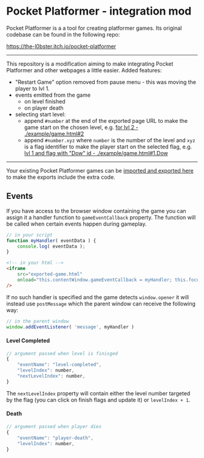 # Pocket Platformer - integration mod

Pocket Platformer is a a tool for creating platformer games.
Its original codebase can be found in the following repo:

https://the-l0bster.itch.io/pocket-platformer

---

This repository is a modification aiming to make integrating Pocket Platformer and other webpages a little easier.
Added features:
- "Restart Game" option removed from pause menu - this was moving the player to lvl 1.
- events emitted from the game
  - on level finished
  - on player death
- selecting start level:
  - append `#number` at the end of the exported page URL to make the game start on the chosen level, e.g. [for lvl 2 - ./example/game.html#2](./example/game.html#2)
  - append `#number.xyz` where `number` is the number of the level and `xyz` is a flag identifier to make the player start on the selected flag, e.g. [lvl 1 and flag with "Dow" id - ./example/game.html#1.Dow](./example/game.html#1.Dow)

<!--
  - TODO: on coin collected
  - TODO: on reaching checkpoint
- TODO: passing game launch values
- TODO: calling game functions
-->

---

Your existing Pocket Platformer games can be [imported and exported here](https://jakubiszon.github.io/pocket-platformer) to make the exports include the extra code.


## Events

If you have access to the browser window containing the game you can assign it a handler function to `gameEventCallback` property.
The function will be called when certain events happen during gameplay.

```js
// in your script
function myHandler( eventData ) {
    console.log( eventData );
}
```

```html
<!-- in your html -->
<iframe
    src="exported-game.html"
    onload="this.contentWindow.gameEventCallback = myHandler; this.focus();"
/>
```

If no such handler is specified and the game detects `window.opener`
it will instead use `postMessage` which the parent window can receive the following way:

```js
// in the parent window
window.addEventListener( 'message', myHandler )
```


#### Level Completed
```js
// argument passed when level is finisged
{
    "eventName": "level-completed",
    "levelIndex": number,
    "nextLevelIndex": number,
}
```

The `nextLevelIndex` property will contain either the level number targeted by the flag (you can click on finish flags and update it) or `levelIndex + 1`.

#### Death
```js
// argument passed when player dies
{
    "eventName": "player-death",
    "levelIndex": number,
}
```